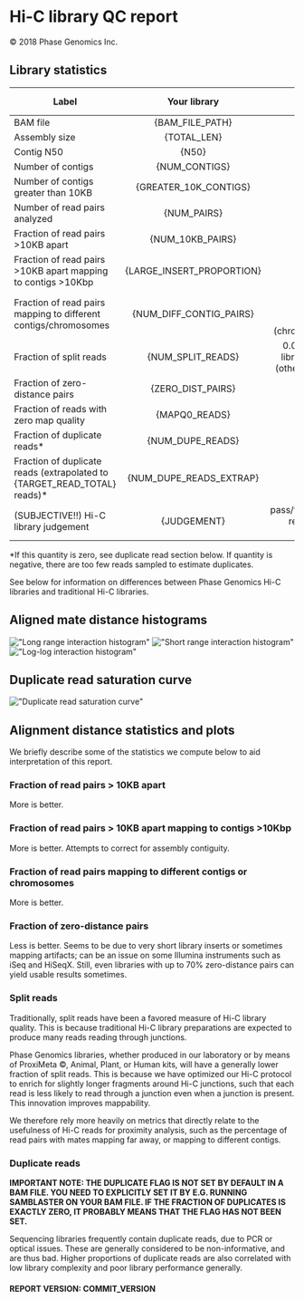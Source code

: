 # Hi-C library QC report

&copy; 2018 Phase Genomics Inc.

## Library statistics
<center>

| Label                                                           | Your library          | Expected values                               |
|-----------------------------------------------------------------|:---------------------:|----------------------------------------------:|
| BAM file                                                        | {BAM_FILE_PATH}         | N/A                                           |
| Assembly size                                                   | {TOTAL_LEN}             | N/A                                           |
| Contig N50                                                      | {N50}                   | N/A                                           |
| Number of contigs                                               | {NUM_CONTIGS}           | N/A                                           |
| Number of contigs greater than 10KB                             | {GREATER_10K_CONTIGS}   | N/A                                           |
| Number of read pairs analyzed                                   | {NUM_PAIRS}             | N/A                                           |
| Fraction of read pairs >10KB apart                              | {NUM_10KB_PAIRS}        | 0.01-0.15                                    |
| Fraction of read pairs >10KB apart mapping to contigs >10Kbp    | {LARGE_INSERT_PROPORTION} | 0.01-0.15                                   |
| Fraction of read pairs mapping to different contigs/chromosomes | {NUM_DIFF_CONTIG_PAIRS} | 0.1-0.6 (contigs)<br>0.01-0.2 (chromosomes)      |
| Fraction of split reads                                         | {NUM_SPLIT_READS}       | 0.01-0.1 (PG libraries) 0.3+ (other libraries) |
| Fraction of zero-distance pairs                                 | {ZERO_DIST_PAIRS}       | 0-0.2                                        |
| Fraction of reads with zero map quality                         | {MAPQ0_READS}           | 0-0.1                                        |
| Fraction of duplicate reads*                                    | {NUM_DUPE_READS}        | 0-0.1                                        |
| Fraction of duplicate reads (extrapolated to {TARGET_READ_TOTAL} reads)* | {NUM_DUPE_READS_EXTRAP} | 0-0.5                               |
| (SUBJECTIVE!!) Hi-C library judgement                           | {JUDGEMENT}             | pass/fail/mixed-results/low-signal           |
</center>

*If this quantity is zero, see duplicate read section below. If quantity is negative, there are too few reads sampled to estimate duplicates.

See below for information on differences between Phase Genomics Hi-C libraries and traditional Hi-C libraries.


## Aligned mate distance histograms

!["Long range interaction histogram"]({PATH_TO_LONG_HIST})
!["Short range interaction histogram"]({PATH_TO_SHORT_HIST})
!["Log-log interaction histogram"]({PATH_TO_LOG_LOG_HIST})

## Duplicate read saturation curve

!["Duplicate read saturation curve"]({PATH_TO_DUP_SAT})

## Alignment distance statistics and plots
We briefly describe some of the statistics we compute below to aid interpretation of this report.

### Fraction of read pairs > 10KB apart
More is better.

### Fraction of read pairs > 10KB apart mapping to contigs >10Kbp
More is better. Attempts to correct for assembly contiguity.

### Fraction of read pairs mapping to different contigs or chromosomes
More is better.

### Fraction of zero-distance pairs
Less is better. Seems to be due to very short library inserts or sometimes mapping artifacts; can be an issue on some Illumina instruments such as iSeq and HiSeqX. Still, even libraries with up to 70% zero-distance pairs can yield usable results sometimes.

### Split reads
Traditionally, split reads have been a favored measure of Hi-C library quality. This is because traditional Hi-C library preparations are expected to produce many reads reading through junctions.

Phase Genomics libraries, whether produced in our laboratory or by means of ProxiMeta &copy;, Animal, Plant, or Human kits, will have a generally lower fraction of split reads. This is because we have optimized our Hi-C protocol to enrich for slightly longer fragments around Hi-C junctions, such that each read is less likely to read through a junction even when a junction is present. This innovation improves mappability.

We therefore rely more heavily on metrics that directly relate to the usefulness of Hi-C reads for proximity analysis, such as the percentage of read pairs with mates mapping far away, or mapping to different contigs.

### Duplicate reads
**IMPORTANT NOTE: THE DUPLICATE FLAG IS NOT SET BY DEFAULT IN A BAM FILE. YOU NEED TO EXPLICITLY SET IT BY E.G. RUNNING SAMBLASTER ON YOUR BAM FILE. IF THE FRACTION OF DUPLICATES IS EXACTLY ZERO, IT PROBABLY MEANS THAT THE FLAG HAS NOT BEEN SET.**

Sequencing libraries frequently contain duplicate reads, due to PCR or optical issues. These are generally considered to be non-informative, and are thus bad. Higher proportions of duplicate reads are also correlated with low library complexity and poor library performance generally.

#### REPORT VERSION: COMMIT_VERSION
